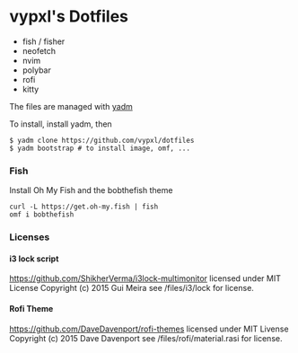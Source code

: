 # vypxl's Dotfiles

 - fish / fisher
 - neofetch
 - nvim
 - polybar
 - rofi
 - kitty

The files are managed with [yadm](https://yadm.io/)

To install, install yadm, then
```
$ yadm clone https://github.com/vypxl/dotfiles
$ yadm bootstrap # to install image, omf, ...
```

### Fish
Install Oh My Fish and the bobthefish theme
```
curl -L https://get.oh-my.fish | fish
omf i bobthefish
```

### Licenses

#### i3 lock script 

https://github.com/ShikherVerma/i3lock-multimonitor
licensed under MIT License Copyright (c) 2015 Gui Meira
see /files/i3/lock for license.

#### Rofi Theme

https://github.com/DaveDavenport/rofi-themes
licensed under MIT Livense Copyright (c) 2015 Dave Davenport
see /files/rofi/material.rasi for license.
